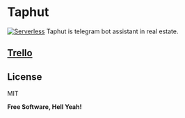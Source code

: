 # Taphut

[![Serverless](https://files.readme.io/ffb4c59-Serverless.png)](https://www.serverless.com/)
Taphut is telegram bot assistant in real estate.

## [Trello](https://trello.com/b/fQ6ZPIsl)

## License

MIT

**Free Software, Hell Yeah!**
